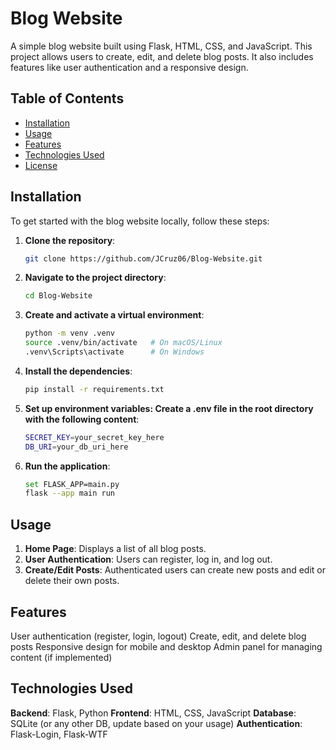 # Blog Website

A simple blog website built using Flask, HTML, CSS, and JavaScript. This project allows users to create, edit, and delete blog posts. It also includes features like user authentication and a responsive design.

## Table of Contents

- [Installation](#installation)
- [Usage](#usage)
- [Features](#features)
- [Technologies Used](#technologies-used)
- [License](#license)

## Installation

To get started with the blog website locally, follow these steps:

1. **Clone the repository**:
   ```bash
   git clone https://github.com/JCruz06/Blog-Website.git
2. **Navigate to the project directory**:
   ```bash
   cd Blog-Website
3. **Create and activate a virtual environment**:
   ```bash
   python -m venv .venv
   source .venv/bin/activate   # On macOS/Linux
   .venv\Scripts\activate      # On Windows
4. **Install the dependencies**:
   ```bash
   pip install -r requirements.txt
5. **Set up environment variables: Create a .env file in the root directory with the following content**:
   ```bash
   SECRET_KEY=your_secret_key_here
   DB_URI=your_db_uri_here
6. **Run the application**:
   ```bash
   set FLASK_APP=main.py
   flask --app main run

## Usage

1. **Home Page**: Displays a list of all blog posts.
2. **User Authentication**: Users can register, log in, and log out.
3. **Create/Edit Posts**: Authenticated users can create new posts and edit or delete their own posts.

## Features

User authentication (register, login, logout)
Create, edit, and delete blog posts
Responsive design for mobile and desktop
Admin panel for managing content (if implemented)

## Technologies Used 

**Backend**: Flask, Python
**Frontend**: HTML, CSS, JavaScript
**Database**: SQLite (or any other DB, update based on your usage)
**Authentication**: Flask-Login, Flask-WTF


